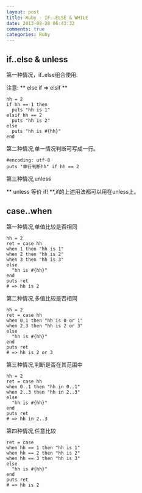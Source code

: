 ```yaml
---
layout: post
title: Ruby - IF..ELSE & WHILE
date: 2013-08-28 06:43:32
comments: true
categories: Ruby
---
```

## if..else & unless

第一种情况，if..else组合使用.

注意: ** else if => elsif **

    hh = 2
    if hh == 1 then
      puts "hh is 1"
    elsif hh == 2
      puts "hh is 2"
    else
      puts "hh is #{hh}"
    end 
第二种情况,单一情况判断可写成一行。

    #encoding: utf-8
    puts "单行判断hh" if hh == 2
第三种情况,unless

** unless 等价 if! **,if的上述用法都可以用在unless上。

## case..when

第一种情况,单值比较是否相同

    hh = 2
    ret = case hh
    when 1 then "hh is 1"
    when 2 then "hh is 2"
    when 3 then "hh is 3"
    else
      "hh is #{hh}"
    end
    puts ret
    # => hh is 2

第二种情况,多值比较是否相同

    hh = 2
    ret = case hh
    when 0,1 then "hh is 0 or 1"
    when 2,3 then "hh is 2 or 3"
    else
      "hh is #{hh}"
    end
    puts ret
    # => hh is 2 or 3

第三种情况,判断是否在其范围中

    hh = 2
    ret = case hh
    when 0..1 then "hh in 0..1"
    when 2..3 then "hh in 2..3"
    else
      "hh is #{hh}"
    end
    puts ret
    # => hh in 2..3

第四种情况,任意比较

    ret = case
    when hh == 1 then "hh is 1"
    when hh == 2 then "hh is 2"
    when hh == 3 then "hh is 3"
    else
      "hh is #{hh}"
    end
    puts ret
    # => hh is 2
